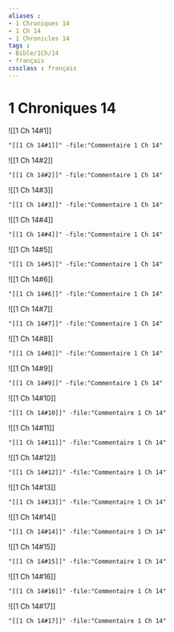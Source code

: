```yaml
---
aliases : 
- 1 Chroniques 14
- 1 Ch 14
- 1 Chronicles 14
tags : 
- Bible/1Ch/14
- français
cssclass : français
---
```


# 1 Chroniques 14

![[1 Ch 14#1]]

```query
"[[1 Ch 14#1]]" -file:"Commentaire 1 Ch 14"
```

![[1 Ch 14#2]]

```query
"[[1 Ch 14#2]]" -file:"Commentaire 1 Ch 14"
```

![[1 Ch 14#3]]

```query
"[[1 Ch 14#3]]" -file:"Commentaire 1 Ch 14"
```

![[1 Ch 14#4]]

```query
"[[1 Ch 14#4]]" -file:"Commentaire 1 Ch 14"
```

![[1 Ch 14#5]]

```query
"[[1 Ch 14#5]]" -file:"Commentaire 1 Ch 14"
```

![[1 Ch 14#6]]

```query
"[[1 Ch 14#6]]" -file:"Commentaire 1 Ch 14"
```

![[1 Ch 14#7]]

```query
"[[1 Ch 14#7]]" -file:"Commentaire 1 Ch 14"
```

![[1 Ch 14#8]]

```query
"[[1 Ch 14#8]]" -file:"Commentaire 1 Ch 14"
```

![[1 Ch 14#9]]

```query
"[[1 Ch 14#9]]" -file:"Commentaire 1 Ch 14"
```

![[1 Ch 14#10]]

```query
"[[1 Ch 14#10]]" -file:"Commentaire 1 Ch 14"
```

![[1 Ch 14#11]]

```query
"[[1 Ch 14#11]]" -file:"Commentaire 1 Ch 14"
```

![[1 Ch 14#12]]

```query
"[[1 Ch 14#12]]" -file:"Commentaire 1 Ch 14"
```

![[1 Ch 14#13]]

```query
"[[1 Ch 14#13]]" -file:"Commentaire 1 Ch 14"
```

![[1 Ch 14#14]]

```query
"[[1 Ch 14#14]]" -file:"Commentaire 1 Ch 14"
```

![[1 Ch 14#15]]

```query
"[[1 Ch 14#15]]" -file:"Commentaire 1 Ch 14"
```

![[1 Ch 14#16]]

```query
"[[1 Ch 14#16]]" -file:"Commentaire 1 Ch 14"
```

![[1 Ch 14#17]]

```query
"[[1 Ch 14#17]]" -file:"Commentaire 1 Ch 14"
```

